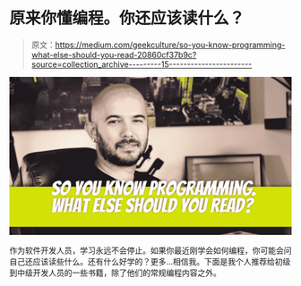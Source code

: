 # 原来你懂编程。你还应该读什么？

> 原文：<https://medium.com/geekculture/so-you-know-programming-what-else-should-you-read-20860cf37b9c?source=collection_archive---------15----------------------->

![](img/916a253a82d8c2a4d77eaefefd8c0c57.png)

作为软件开发人员，学习永远不会停止。如果你最近刚学会如何编程，你可能会问自己还应该读些什么。还有什么好学的？更多…相信我。下面是我个人推荐给初级到中级开发人员的一些书籍，除了他们的常规编程内容之外。